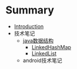 # Summary

* [Introduction](README.md)
* 技术笔记
  * [java数据结构](/javashu-ju-jie-gou.md)
    * [LinkedHashMap](/javashu-ju-jie-gou/linkedhashmap.md)
    * [LinkedList](/javashu-ju-jie-gou/linkedlist.md)
  * android技术笔记



